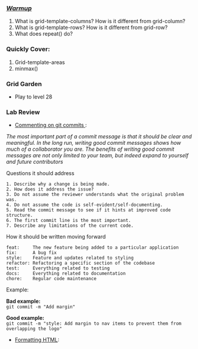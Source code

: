 ### <u> _Warmup_ </u> 

1. What is grid-template-columns? How is it different from grid-column?
2. What is grid-template-rows? How is it different from grid-row?
3. What does repeat() do? 



### Quickly Cover:
1. Grid-template-areas
2. minmax()



### Grid Garden 

* Play to level 28



### Lab Review 

* <u>Commenting on git commits </u>: 


_The most important part of a commit message is that it should be clear and meaningful. In the long run, writing good commit messages shows how much of a collaborator you are. The benefits of writing good commit messages are not only limited to your team, but indeed expand to yourself and future contributors_

Questions it should address
```
1. Describe why a change is being made.
2. How does it address the issue?
3. Do not assume the reviewer understands what the original problem was.
4. Do not assume the code is self-evident/self-documenting.
5. Read the commit message to see if it hints at improved code structure.
6. The first commit line is the most important.
7. Describe any limitations of the current code.

```

How it should be written moving forward
``` 
feat:     The new feature being added to a particular application
fix:      A bug fix
style:    Feature and updates related to styling
refactor: Refactoring a specific section of the codebase
test:     Everything related to testing
docs:     Everything related to documentation
chore:    Regular code maintenance

```

Example: 

<strong>Bad example: </strong> <br>
`git commit -m "Add margin"`

<strong>Good example: </strong> <br>
`git commit -m "style: Add margin to nav items to prevent them from overlapping the logo"`


* <u>Formatting HTML</u>: 


